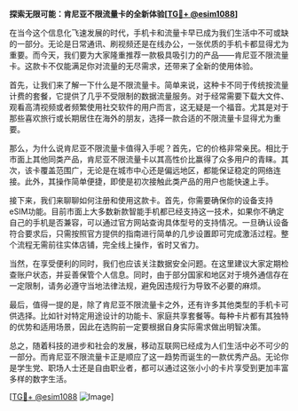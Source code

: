 **探索无限可能：肯尼亚不限流量卡的全新体验[[TG💪+ @esim1088](https://t.me/s/esim1088)]**

在当今这个信息化飞速发展的时代，手机卡和流量卡早已成为我们生活中不可或缺的一部分。无论是日常通讯、刷视频还是在线办公，一张优质的手机卡都显得尤为重要。而今天，我们要为大家隆重推荐一款极具吸引力的产品——肯尼亚不限流量卡。这款卡不仅能满足你对流量的无尽需求，还带来了全新的使用体验。

首先，让我们来了解一下什么是不限流量卡。简单来说，这种卡不同于传统按流量计费的套餐，它提供了几乎不受限制的数据流量服务。对于经常需要下载大文件、观看高清视频或者频繁使用社交软件的用户而言，这无疑是一个福音。尤其是对于那些喜欢旅行或长期居住在海外的朋友，选择一款合适的不限流量卡显得尤为重要。

那么，为什么说肯尼亚不限流量卡值得入手呢？首先，它的价格非常亲民。相比于市面上其他同类产品，肯尼亚不限流量卡以其高性价比赢得了众多用户的青睐。其次，该卡覆盖范围广，无论是在城市中心还是偏远地区，都能保证稳定的网络连接。此外，其操作简单便捷，即使是初次接触此类产品的用户也能快速上手。

接下来，我们来聊聊如何注册和使用这款卡。首先，你需要确保你的设备支持eSIM功能。目前市面上大多数新款智能手机都已经支持这一技术，如果你不确定自己的手机是否兼容，可以通过官方网站查询具体型号的支持情况。一旦确认设备符合要求后，只需按照官方提供的指南进行简单的几步设置即可完成激活过程。整个流程无需前往实体店铺，完全线上操作，省时又省力。

当然，在享受便利的同时，我们也应该关注数据安全问题。在这里建议大家定期检查账户状态，并妥善保管个人信息。同时，由于部分国家和地区对于境外通信存在一定限制，请务必遵守当地法律法规，避免因违规行为导致不必要的麻烦。

最后，值得一提的是，除了肯尼亚不限流量卡之外，还有许多其他类型的手机卡可供选择。比如针对特定用途设计的功能卡、家庭共享套餐等。每种卡片都有其独特的优势和适用场景，因此在选购前一定要根据自身实际需求做出明智决策。

总之，随着科技的进步和社会的发展，移动互联网已经成为人们生活中必不可少的一部分。而肯尼亚不限流量卡正是顺应了这一趋势而诞生的一款优秀产品。无论你是学生党、职场人士还是自由职业者，都可以通过这张小小的卡片享受到更加丰富多样的数字生活。

[[TG💪+ @esim1088](https://t.me/s/esim1088) ![Image](https://i.postimg.cc/4NQfJmqS/Snipaste-2025-05-13-00-14-12.png)]